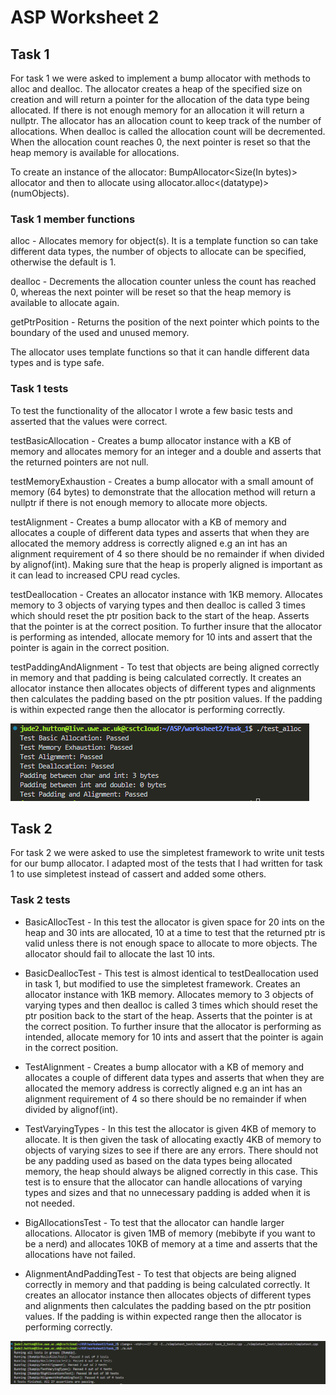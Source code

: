 # ASP Worksheet 2
## Task 1

For task 1 we were asked to implement a bump allocator with methods to alloc and dealloc. The allocator creates a heap of the specified size on creation and will return a pointer for the allocation of the data type being allocated. If there is not enough memory for an allocation it will return a nullptr. The allocator has an allocation count to keep track of the number of allocations. When dealloc is called the allocation count will be decremented. When the allocation count reaches 0, the next pointer is reset so that the heap memory is available for allocations.

To create an instance of the allocator: BumpAllocator<Size(In bytes)> allocator and then to allocate using allocator.alloc<(datatype)>(numObjects).

### Task 1 member functions

alloc - Allocates memory for object(s). It is a template function so can take different data types, the number of objects to allocate can be specified, otherwise the default is 1.

dealloc - Decrements the allocation counter unless the count has reached 0, whereas the next pointer will be reset so that the heap memory is available to allocate again.

getPtrPosition - Returns the position of the next pointer which points to the boundary of the used and unused memory.

The allocator uses template functions so that it can handle different data types and is type safe.
### Task 1 tests
To test the functionality of the allocator I wrote a few basic tests and asserted that the values were correct.

testBasicAllocation - Creates a bump allocator instance with a KB of memory and allocates memory for an integer and a double and asserts that the returned pointers are not null.

testMemoryExhaustion - Creates a bump allocator with a small amount of memory (64 bytes) to demonstrate that the allocation method will return a nullptr if there is not enough memory to allocate more objects.

testAlignment - Creates a bump allocator with a KB of memory and allocates a couple of different data types and asserts that when they are allocated the memory address is correctly aligned e.g an int has an alignment requirement of 4 so there should be no remainder if when divided by alignof(int). Making sure that the heap is properly aligned is important as it can lead to increased CPU read cycles.

testDeallocation - Creates an allocator instance with 1KB memory. Allocates memory to 3 objects of varying types and then dealloc is called 3 times which should reset the ptr position back to the start of the heap. Asserts that the pointer is at the correct position. To further insure that the allocator is performing as intended, allocate memory for 10 ints and assert that the pointer is again in the correct position.

testPaddingAndAlignment - To test that objects are being aligned correctly in memory and that padding is being calculated correctly. It creates an allocator instance then allocates objects of different types and alignments then calculates the padding based on the ptr position values. If the padding is within expected range then the allocator is performing correctly.

![Output of task 1 tests](Screenshots/task_1_test_output.png)

## Task 2
For task 2 we were asked to use the simpletest framework to write unit tests for our bump allocator. I adapted most of the tests that I had written for task 1 to use simpletest instead of cassert and added some others.

### Task 2 tests

- BasicAllocTest - In this test the allocator is given space for 20 ints on the heap and 30 ints are allocated, 10 at a time to test that the returned ptr is valid unless there is not enough space to allocate to more objects. The allocator should fail to allocate the last 10 ints.

- BasicDeallocTest - This test is almost identical to testDeallocation used in task 1, but modified to use the simpletest framework. Creates an allocator instance with 1KB memory. Allocates memory to 3 objects of varying types and then dealloc is called 3 times which should reset the ptr position back to the start of the heap. Asserts that the pointer is at the correct position. To further insure that the allocator is performing as intended, allocate memory for 10 ints and assert that the pointer is again in the correct position.

- TestAlignment - Creates a bump allocator with a KB of memory and allocates a couple of different data types and asserts that when they are allocated the memory address is correctly aligned e.g an int has an alignment requirement of 4 so there should be no remainder if when divided by alignof(int).

- TestVaryingTypes - In this test the allocator is given 4KB of memory to allocate. It is then given the task of allocating exactly 4KB of memory to objects of varying sizes to see if there are any errors. There should not be any padding used as based on the data types being allocated memory, the heap should always be aligned correctly in this case. This test is to ensure that the allocator can handle allocations of varying types and sizes and that no unnecessary padding is added when it is not needed.

- BigAllocationsTest - To test that the allocator can handle larger allocations. Allocator is given 1MB of memory (mebibyte if you want to be a nerd) and allocates 10KB of memory at a time and asserts that the allocations have not failed.

- AlignmentAndPaddingTest - To test that objects are being aligned correctly in memory and that padding is being calculated correctly. It creates an allocator instance then allocates objects of different types and alignments then calculates the padding based on the ptr position values. If the padding is within expected range then the allocator is performing correctly.

![Output of task 2 tests](Screenshots/task_2_test_output.png)
